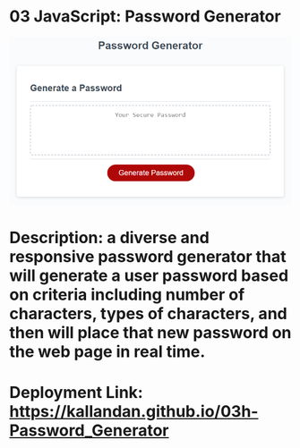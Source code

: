 # 03 JavaScript: Password Generator

![Project Screenshot](./Assets/03-javascript-homework-demo.png)

# Description: a diverse and responsive password generator that will generate a user password based on criteria including number of characters, types of characters, and then will place that new password on the web page in real time.

# Deployment Link: https://kallandan.github.io/03h-Password_Generator
